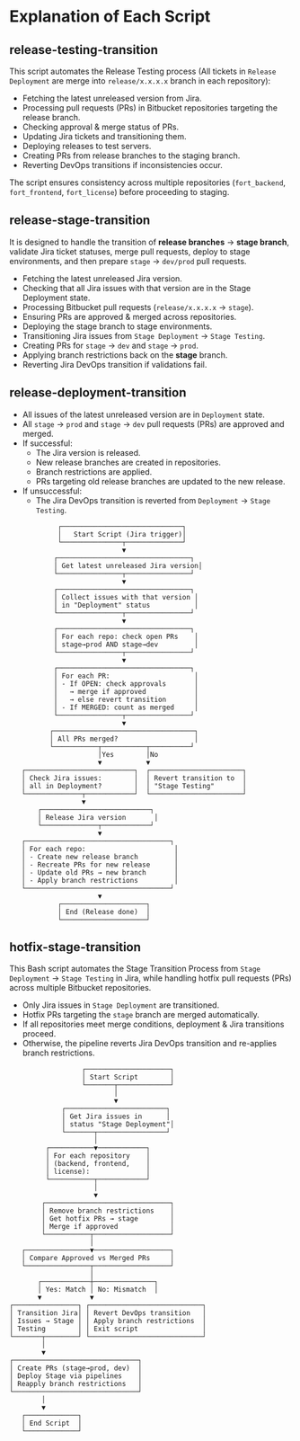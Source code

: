 # Explanation of Each Script

## release-testing-transition

This script automates the Release Testing process (All tickets in `Release Deployment` are merge into `release/x.x.x.x` branch in each repository):

- Fetching the latest unreleased version from Jira.
- Processing pull requests (PRs) in Bitbucket repositories targeting the release branch.
- Checking approval & merge status of PRs.
- Updating Jira tickets and transitioning them.
- Deploying releases to test servers.
- Creating PRs from release branches to the staging branch.
- Reverting DevOps transitions if inconsistencies occur.  

The script ensures consistency across multiple repositories (`fort_backend`, `fort_frontend`, `fort_license`) before proceeding to staging.

## release-stage-transition

It is designed to handle the transition of **release branches** → **stage branch**, validate Jira ticket statuses, merge pull requests, deploy to stage environments, and then prepare `stage` → `dev/prod` pull requests.

- Fetching the latest unreleased Jira version.
- Checking that all Jira issues with that version are in the Stage Deployment state.
- Processing Bitbucket pull requests (`release/x.x.x.x` → `stage`).
- Ensuring PRs are approved & merged across repositories.
- Deploying the stage branch to stage environments.
- Transitioning Jira issues from `Stage Deployment` → `Stage Testing`.
- Creating PRs for `stage` → `dev` and `stage` → `prod`.
- Applying branch restrictions back on the **stage** branch.
- Reverting Jira DevOps transition if validations fail.  

## release-deployment-transition

- All issues of the latest unreleased version are in `Deployment` state.
- All `stage` → `prod` and `stage` → `dev` pull requests (PRs) are approved and merged.
- If successful:
  - The Jira version is released.
  - New release branches are created in repositories.
  - Branch restrictions are applied.
  - PRs targeting old release branches are updated to the new release.
- If unsuccessful:
  - The Jira DevOps transition is reverted from `Deployment` → `Stage Testing`. 

```text
            ┌──────────────────────────────┐
            │   Start Script (Jira trigger)│
            └───────────────┬──────────────┘
                            ▼
           ┌─────────────────────────────────┐
           │ Get latest unreleased Jira version│
           └────────────────┬────────────────┘
                            ▼
           ┌─────────────────────────────────┐
           │ Collect issues with that version │
           │ in "Deployment" status           │
           └────────────────┬────────────────┘
                            ▼
           ┌─────────────────────────────────┐
           │ For each repo: check open PRs    │
           │ stage→prod AND stage→dev         │
           └────────────────┬────────────────┘
                            ▼
           ┌─────────────────────────────────┐
           │ For each PR:                     │
           │ - If OPEN: check approvals       │
           │   → merge if approved            │
           │   → else revert transition       │
           │ - If MERGED: count as merged     │
           └────────────────┬────────────────┘
                            ▼
          ┌───────────────────────────────────┐
          │ All PRs merged?                   │
          └───────────┬───────────┬──────────┘
                      │Yes        │No
                      ▼           ▼
   ┌───────────────────────────┐  ┌───────────────────────┐
   │ Check Jira issues:        │  │ Revert transition to  │
   │ all in Deployment?        │  │ "Stage Testing"       │
   └──────────────┬────────────┘  └───────────────────────┘
                  ▼
       ┌───────────────────────────┐
       │ Release Jira version       │
       └──────────────┬────────────┘
                      ▼
   ┌────────────────────────────────────┐
   │ For each repo:                      │
   │ - Create new release branch         │
   │ - Recreate PRs for new release      │
   │ - Update old PRs → new branch       │
   │ - Apply branch restrictions         │
   └────────────────────────────────────┘
                      ▼
            ┌─────────────────────┐
            │ End (Release done)  │
            └─────────────────────┘
``` 

## hotfix-stage-transition

This Bash script automates the Stage Transition Process from `Stage Deployment` → `Stage Testing` in Jira, while handling hotfix pull requests (PRs) across multiple Bitbucket repositories.

- Only Jira issues in `Stage Deployment` are transitioned.
- Hotfix PRs targeting the `stage` branch are merged automatically.
- If all repositories meet merge conditions, deployment & Jira transitions proceed.
- Otherwise, the pipeline reverts Jira DevOps transition and re-applies branch restrictions.

```text
                  ┌─────────────────────┐
                  │ Start Script        │
                  └───────┬─────────────┘
                          │
                          ▼
             ┌─────────────────────────┐
             │ Get Jira issues in      │
             │ status "Stage Deployment"│
             └───────┬─────────────────┘
                     │
         ┌───────────▼────────────┐
         │ For each repository    │
         │ (backend, frontend,    │
         │ license):              │
         └───────────┬────────────┘
                     │
                     ▼
        ┌───────────────────────────────┐
        │ Remove branch restrictions    │
        │ Get hotfix PRs → stage        │
        │ Merge if approved             │
        └───────────┬───────────────────┘
                    │
   ┌────────────────▼───────────────────┐
   │ Compare Approved vs Merged PRs     │
   └────────────────┬───────────────────┘
                    │
       ┌────────────┼───────────────┐
       │ Yes: Match │ No: Mismatch  │
       ▼            ▼
┌────────────────┐ ┌────────────────────────────┐
│ Transition Jira│ │ Revert DevOps transition   │
│ Issues → Stage │ │ Apply branch restrictions  │
│ Testing        │ │ Exit script                │
└───────┬────────┘ └────────────────────────────┘
        │
        ▼
┌───────────────────────────────┐
│ Create PRs (stage→prod, dev)  │
│ Deploy Stage via pipelines    │
│ Reapply branch restrictions   │
└───────────────────────────────┘
        │
        ▼
   ┌─────────────┐
   │ End Script  │
   └─────────────┘
```